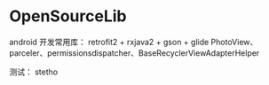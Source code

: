 # OpenSourceLib
android 开发常用库：
  retrofit2 + rxjava2 + gson + glide
  PhotoView、parceler、permissionsdispatcher、BaseRecyclerViewAdapterHelper
  
  测试：
  stetho


